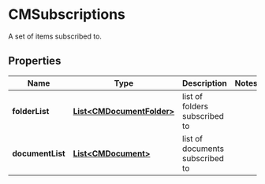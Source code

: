 

# CMSubscriptions

A set of items subscribed to.

## Properties

| Name | Type | Description | Notes |
|------------ | ------------- | ------------- | -------------|
|**folderList** | [**List&lt;CMDocumentFolder&gt;**](CMDocumentFolder.md) | list of folders subscribed to |  |
|**documentList** | [**List&lt;CMDocument&gt;**](CMDocument.md) | list of documents subscribed to |  |



